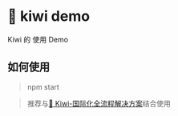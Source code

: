 # 🐤 kiwi demo

Kiwi 的 使用 Demo

## 如何使用

> npm start

> 推荐与[🐤 Kiwi-国际化全流程解决方案](https://github.com/zhuqingguang/kiwi)结合使用
